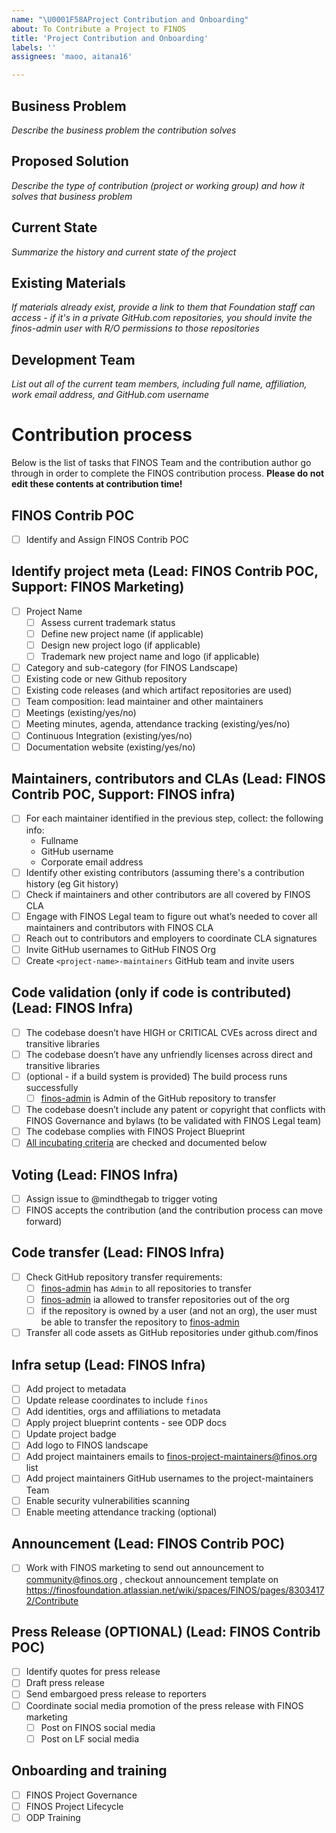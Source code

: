 ```yaml
---
name: "\U0001F58AProject Contribution and Onboarding"
about: To Contribute a Project to FINOS
title: 'Project Contribution and Onboarding'
labels: ''
assignees: 'maoo, aitana16'

---
```


## Business Problem
*Describe the business problem the contribution solves*
 
## Proposed Solution
*Describe the type of contribution (project or working group) and how it solves that business problem*
 
## Current State
*Summarize the history and current state of the project*
 
## Existing Materials
*If materials already exist, provide a link to them that Foundation staff can access - if it's in a private GitHub.com repositories, you should invite the finos-admin user with R/O permissions to those repositories*

## Development Team
*List out all of the current team members, including full name, affiliation, work email address, and GitHub.com username*

# Contribution process
Below is the list of tasks that FINOS Team and the contribution author go through in order to complete the FINOS contribution process.
**Please do not edit these contents at contribution time!**

## FINOS Contrib POC
- [ ] Identify and Assign FINOS Contrib POC

## Identify project meta (Lead: FINOS Contrib POC, Support: FINOS Marketing)
- [ ] Project Name
    - [ ] Assess current trademark status
    - [ ] Define new project name (if applicable)
    - [ ] Design new project logo (if applicable)
    - [ ] Trademark new project name and logo (if applicable)
- [ ] Category and sub-category (for FINOS Landscape)
- [ ] Existing code or new Github repository
- [ ] Existing code releases (and which artifact repositories are used)
- [ ] Team composition: lead maintainer and other maintainers
- [ ] Meetings (existing/yes/no)
- [ ] Meeting minutes, agenda, attendance tracking (existing/yes/no)
- [ ] Continuous Integration (existing/yes/no)
- [ ] Documentation website (existing/yes/no)

## Maintainers, contributors and CLAs (Lead: FINOS Contrib POC, Support: FINOS infra)
- [ ] For each maintainer identified in the previous step, collect: the following info:
  - Fullname
  - GitHub username
  - Corporate email address
- [ ] Identify other existing contributors (assuming there's a contribution history (eg Git history)
- [ ] Check if maintainers and other contributors are all covered by FINOS CLA
- [ ] Engage with FINOS Legal team to figure out what’s needed to cover all maintainers and contributors with FINOS CLA
- [ ] Reach out to contributors and employers to coordinate CLA signatures
- [ ] Invite GitHub usernames to GitHub FINOS Org
- [ ] Create `<project-name>-maintainers` GitHub team and invite users

## Code validation (only if code is contributed) (Lead: FINOS Infra)
- [ ] The codebase doesn’t have HIGH or CRITICAL CVEs across direct and transitive libraries
- [ ] The codebase doesn’t have any unfriendly licenses across direct and transitive libraries
- [ ] (optional - if a build system is provided) The build process runs successfully
  - [ ] [finos-admin](http://github.com/finos-admin) is Admin of the GitHub repository to transfer
- [ ] The codebase doesn’t include any patent or copyright that conflicts with FINOS Governance and bylaws (to be validated with FINOS Legal team)
- [ ] The codebase complies with FINOS Project Blueprint
- [ ] [All incubating criteria](https://finosfoundation.atlassian.net/wiki/spaces/FINOS/pages/75530363/Incubating) are checked and documented below

## Voting (Lead: FINOS Infra)
- [ ] Assign issue to @mindthegab to trigger voting
- [ ] FINOS accepts the contribution (and the contribution process can move forward)

## Code transfer (Lead: FINOS Infra)
- [ ] Check GitHub repository transfer requirements:
  - [ ] [finos-admin](http://github.com/finos-admin) has `Admin` to all repositories to transfer
  - [ ] [finos-admin](http://github.com/finos-admin) ia allowed to transfer repositories out of the org
  - [ ] if the repository is owned by a user (and not an org), the user must be able to transfer the repository to [finos-admin](http://github.com/finos-admin)
- [ ] Transfer all code assets as GitHub repositories under github.com/finos

## Infra setup (Lead: FINOS Infra)
- [ ] Add project to metadata
- [ ] Update release coordinates to include `finos`
- [ ] Add identities, orgs and affiliations to metadata
- [ ] Apply project blueprint contents - see ODP docs
- [ ] Update project badge
- [ ] Add logo to FINOS landscape
- [ ] Add project maintainers emails to finos-project-maintainers@finos.org list
- [ ] Add project maintainers GitHub usernames to the project-maintainers Team
- [ ] Enable security vulnerabilities scanning
- [ ] Enable meeting attendance tracking (optional)

## Announcement (Lead: FINOS Contrib POC)
- [ ] Work with FINOS marketing to send out announcement to community@finos.org , checkout announcement template on https://finosfoundation.atlassian.net/wiki/spaces/FINOS/pages/83034172/Contribute

## Press Release (OPTIONAL) (Lead: FINOS Contrib POC)
- [ ] Identify quotes for press release
- [ ] Draft press release
- [ ] Send embargoed press release to reporters
- [ ] Coordinate social media promotion of the press release with FINOS marketing 
    - [ ] Post on FINOS social media
    - [ ] Post on LF social media

## Onboarding and training
- [ ] FINOS Project Governance
- [ ] FINOS Project Lifecycle
- [ ] ODP Training

